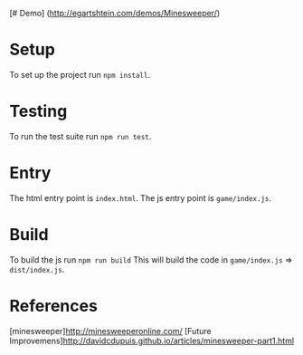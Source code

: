 [# Demo] (http://egartshtein.com/demos/Minesweeper/)

# Setup
To set up the project run `npm install`.

# Testing
To run the test suite run `npm run test`.

# Entry
The html entry point is `index.html`.
The js entry point is `game/index.js`.

# Build
To build the js run `npm run build`
This will build the code in `game/index.js` => `dist/index.js`.

# References
[minesweeper]http://minesweeperonline.com/
[Future Improvemens]http://davidcdupuis.github.io/articles/minesweeper-part1.html
